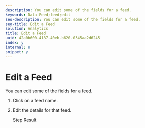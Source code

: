 ```yaml
---
description: You can edit some of the fields for a feed.
keywords: Data Feed;feed;edit
seo-description: You can edit some of the fields for a feed.
seo-title: Edit a Feed
solution: Analytics
title: Edit a Feed
uuid: 42a0b600-4187-40eb-b620-0345aa2d6245
index: y
internal: n
snippet: y
---
```


# Edit a Feed

You can edit some of the fields for a feed.

<!-- 

<p>What can be edited? </p>

 -->

1. Click on a feed name.
1. Edit the details for that feed.

   Step Result 